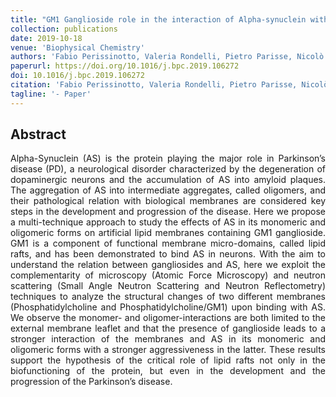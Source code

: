 ```yaml
---
title: "GM1 Ganglioside role in the interaction of Alpha-synuclein with lipid membranes: Morphology and structure"
collection: publications
date: 2019-10-18
venue: 'Biophysical Chemistry'
authors: 'Fabio Perissinotto, Valeria Rondelli, Pietro Parisse, Nicolò Tormena, Alessandro Zunino, László Almásy, Dániel Géza Merkel, László Bottyán, Szilárd Sajti, Loredana Casalis'
paperurl: https://doi.org/10.1016/j.bpc.2019.106272
doi: 10.1016/j.bpc.2019.106272
citation: 'Fabio Perissinotto, Valeria Rondelli, Pietro Parisse, Nicolò Tormena, Alessandro Zunino, László Almásy, Dániel Géza Merkel, László Bottyán, Szilárd Sajti, and Loredana Casalis. “GM1 Ganglioside role in the interaction of Alpha-synuclein with lipid membranes: Morphology and structure”. Biophysical Chemistry 255 (2019), p. 106272'
tagline: '- Paper'
---
```


<h2> Abstract </h2>
<p align= "justify">
Alpha-Synuclein (AS) is the protein playing the major role in Parkinson’s disease (PD), a neurological disorder characterized by the degeneration of dopaminergic neurons and the accumulation of AS into amyloid plaques. The aggregation of AS into intermediate aggregates, called oligomers, and their pathological relation with biological membranes are considered key steps in the development and progression of the disease.
Here we propose a multi-technique approach to study the effects of AS in its monomeric and oligomeric forms on artificial lipid membranes containing GM1 ganglioside. GM1 is a component of functional membrane micro-domains, called lipid rafts, and has been demonstrated to bind AS in neurons. With the aim to understand the relation between gangliosides and AS, here we exploit the complementarity of microscopy (Atomic Force Microscopy) and neutron scattering (Small Angle Neutron Scattering and Neutron Reflectometry) techniques to analyze the structural changes of two different membranes (Phosphatidylcholine and Phosphatidylcholine/GM1) upon binding with AS. We observe the monomer- and oligomer-interactions are both limited to the external membrane leaflet and that the presence of ganglioside leads to a stronger interaction of the membranes and AS in its monomeric and oligomeric forms with a stronger aggressiveness in the latter. These results support the hypothesis of the critical role of lipid rafts not only in the biofunctioning of the protein, but even in the development and the progression of the Parkinson’s disease.